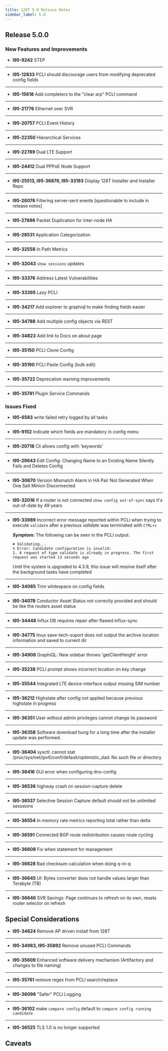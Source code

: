```yaml
---
title: 128T 5.0 Release Notes
sidebar_label: 5.0
---
```


## Release 5.0.0

### New Features and Improvements

- **I95-9242** STEP
------
- **I95-12833** PCLI should discourage users from modifying deprecated config fields
------
- **I95-15618** Add completers to the "clear arp" PCLI command
------
- **I95-21776** Ethernet over SVR
------
- **I95-20757** PCLI Event History
------
- **I95-22350** Hierarchical Services
------
- **I95-22789** Dual LTE Support
------
- **I95-24412** Dual PPPoE Node Support
------
- **I95-25513, I95-36876, I95-33193** Display 128T Installer and Installer Repo
------
- **I95-26076** Filtering server-sent events [questionable to include in release notes]
------
- **I95-27886** Packet Duplication for inter-node HA
------
- **I95-28531** Application Categorization
------
- **I95-32558** In Path Metrics
------
- **I95-32043** `show sessions` updates
------
- **I95-33376** Address Latest Vulnerabilities
------
- **I95-33395** Lazy PCLI
------
- **I95-34217** Add explorer to graphiql to make finding fields easier
------
- **I95-34788** Add multiple config objects via REST
------
- **I95-34823** Add link to Docs on about page
------
- **I95-35150** PCLI Clone Config
------
- **I95-35190** PCLI Paste Config (bulk edit)
------
- **I95-35722** Deprecation warning improvements
------
- **I95-35741** Plugin Service Commands

### Issues Fixed

- **I95-6583** write failed retry logged by all tasks
------
- **I95-9152** Indicate which fields are mandatory in config menu
------
- **I95-20718** Cli allows config with 'keywords'
------
- **I95-29643** Edit Config: Changing Name to an Existing Name Silently Fails and Deletes Config
------
- **I95-30670** Version Mismatch Alarm in HA Pair Not Generated When One Salt Minion Disconnected
------
- **I95-32016** If a router is not connected `show config out-of-sync` says it's out-of-date by 49 years
------
- **I95-33989** Incorrect error message reported within PCLI when trying to execute `validate` after a previous _validate_ was terminated with `CTRL+c`

  _**Symptom:**_ The following can be seen in the PCLI output:
  ```
  ✖ Validating...
  % Error: Candidate configuration is invalid:
  1. A request of type validate is already in progress. The first request was started 13 seconds ago
  ```
  Until the system is upgraded to 4.3.9, this issue will resolve itself after the background tasks have completed
------
- **I95-34065** Trim whitespace on config fields
------
- **I95-34078** Conductor Asset Status not correctly provided and should be like the routers asset status
------
- **I95-34448** Influx DB requires repair after flawed influx-sync
------
- **I95-34775** linux save-tech-suport does not output the archive location information and saved to current dir
------
- **I95-34908** GraphiQL: New sidebar throws 'getClientHeight' error
------
- **I95-35238** PCLI prompt shows incorrect location on key change
------
- **I95-35544** Integrated LTE device-interface output missing SIM number
------
- **I95-36212** Highstate after config not applied because previous highstate in progress
------
- **I95-36351** User without admin privileges cannot change its password
------
- **I95-36358** Software download hung for a long time after the installer update was performed.
------
- **I95-36404** sysctl: cannot stat /proc/sys/net/ipv6/conf/default/optimistic_dad: No such file or directory
------
- **I95-36416** GUI error when configuring dns-config
------
- **I95-36536** highway crash on session-capture delete
------
- **I95-36537** Selective Session Capture default should not be unlimited sesssions
------
- **I95-36554** In memory rate metrics reporting total rather than delta
------
- **I95-36591** Connected BGP route redistribution causes route cycling
------
- **I95-36608** Fix when statement for management
------
- **I95-36628** Bad checksum calculation when doing q-in-q
------
- **I95-36645** UI: Bytes converter does not handle values larger than Terabyte (TB)
------
- **I95-36646** SVR Savings: Page continues to refresh on its own, resets router selector on refresh

## Special Considerations

- **I95-34624** Remove AP driven install from 128T
------
- **I95-34983, I95-35892** Remove unused PCLI Commands
------
- **I95-35609** Enhanced software delivery mechanism (Artifactory and changes to file naming)
------
- **I95-35761** remove regex from PCLI search/replace
------
- **I95-36096** "Safer" PCLI Logging
------
- **I95-36102** make `compare config` default to `compare config running candidate`
------
- **I95-36525** TLS 1.0 is no longer supported

## Caveats
